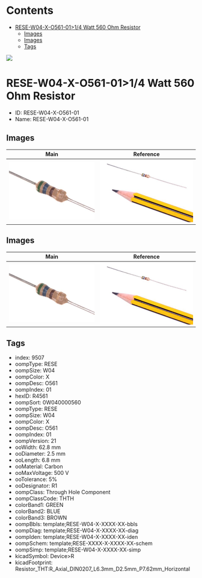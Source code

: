 



Contents
========

* [RESE-W04-X-O561-01>1/4 Watt 560 Ohm Resistor](#rese-w04-x-o561-0114-watt-560-ohm-resistor)
	* [Images](#images)
	* [Images](#images)
	* [Tags](#tags)
  
![][im]
# RESE-W04-X-O561-01>1/4 Watt 560 Ohm Resistor

- ID: RESE-W04-X-O561-01
- Name: RESE-W04-X-O561-01

## Images
  
  

|Main|Reference|
| :---: | :---: |
|![1/4 Watt 560 Ohm Resistor Main](image_450.jpg)|![1/4 Watt 560 Ohm Resistor Reference](image_RE_450.jpg)|

## Images
  
  

|Main|Reference|
| :---: | :---: |
|![1/4 Watt 560 Ohm Resistor Main](image_450.jpg)|![1/4 Watt 560 Ohm Resistor Reference](image_RE_450.jpg)|

## Tags

- index: 9507
- oompType: RESE
- oompSize: W04
- oompColor: X
- oompDesc: O561
- oompIndex: 01
- hexID: R4561
- oompSort: 0W040000560
- oompType: RESE
- oompSize: W04
- oompColor: X
- oompDesc: O561
- oompIndex: 01
- oompVersion: 21
- ooWidth: 62.8 mm
- ooDiameter: 2.5 mm
- ooLength: 6.8 mm
- ooMaterial: Carbon
- ooMaxVoltage: 500 V
- ooTolerance: 5%
- ooDesignator: R1
- oompClass: Through Hole Component
- oompClassCode: THTH
- colorBand1: GREEN
- colorBand2: BLUE
- colorBand3: BROWN
- oompBbls: template;RESE-W04-X-XXXX-XX-bbls
- oompDiag: template;RESE-W04-X-XXXX-XX-diag
- oompIden: template;RESE-W04-X-XXXX-XX-iden
- oompSchem: template;RESE-XXXX-X-XXXX-XX-schem
- oompSimp: template;RESE-W04-X-XXXX-XX-simp
- kicadSymbol: Device>R
- kicadFootprint: Resistor_THT:R_Axial_DIN0207_L6.3mm_D2.5mm_P7.62mm_Horizontal



[im]: image_600.jpg
